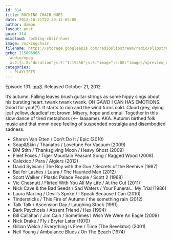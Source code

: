 ```yaml
---
id: 314
title: ROCKING CHAIR HUES
date: 2012-10-21T22:39:12-05:00
author: damon
layout: post
guid: 314
mixcloud: rocking-chair-hues
image: rockingchair
filename: https://storage.googleapis.com/radioslipstream/radio/slipstream-131.mp3
grbg: 115096966
  audio/mpeg
  a:2:{s:8:"duration";s:7:"1:19:56";s:5:"image";s:88:"images/vpreview_center.png";}
categories:
  - PLAYLISTS
---
```


Episode 131. [mp3](https://storage.googleapis.com/radioslipstream/radio/slipstream-131.mp3). Released October 21, 2012.

It’s autumn. Falling leaves brush guitar strings as some hippy sings about his bursting heart. twank twank twank. OH GAWD I CAN HAS EMOTIONS. Good for you!(?). It starts to rain and the wind turns cold. Cloud grey, dying leaf yellow, deadleaf rot brown. Misery, hope and ennui. Together in this slow dance of tired metaphors (<-- laaaame). AKA. Autumn birthed folk music and that mmm deep feeling of suspended nostalgia and disembodied sadness.

- Sharon Van Etten / Don’t Do It / Epic (2010)
- Soap&Skin / Thanatos / Lovetune For Vacuum (2009)
- DM Stith / Thanksgiving Moon / Heavy Ghost (2009)
- Fleet Foxes / Tiger Mountain Peasant Song / Ragged Wood (2008)
- Calexico / Para / Algiers (2012)
- David Sylvian / The Boy with the Gun / Secrets of the Beehive (1987)
- Bat for Lashes / Laura / The Haunted Man (2012)
- Scott Walker / Plastic Palace People / Scott 2 (1968)
- Vic Chesnutt / Flirted With You All My Life / At the Cut (2011)
- Nick Cave & the Bad Seeds / Sad Waters / Your Funeral… My Trial (1986)
- Laura Marling / Devil’s Spoke / I Speak Because I Can (2010)
- Tindersticks / This Fire of Autumn / the something rain (2012)
- Talk Talk / Ascension Day / Laughing Stock (1991)
- Bark Psychosis / Absent Friend / Hex (1994)
- Bill Callahan / Jim Cain / Sometimes I Wish We Were An Eagle (2009)
- Nick Drake / Fly / Bryter Later (1970)
- Gillian Welch / Everything Is Free / Time (The Revelator) (2001)
- Neil Young / Ambulance Blues / On The Beach (1974)
